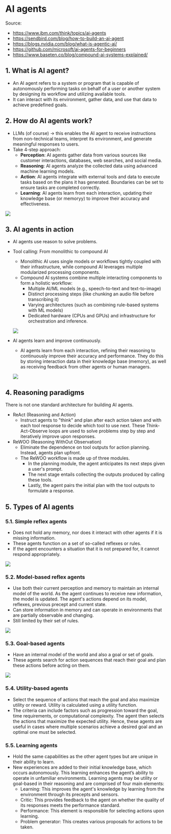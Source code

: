 # AI agents

Source:

- <https://www.ibm.com/think/topics/ai-agents>
- <https://sendbird.com/blog/how-to-build-an-ai-agent>
- <https://blogs.nvidia.com/blog/what-is-agentic-ai/>
- <https://github.com/microsoft/ai-agents-for-beginners>
- <https://www.baseten.co/blog/compound-ai-systems-explained/>

## 1. What is AI agent?

- An AI agent refers to a system or program that is capable of autonomously performing tasks on behalf of a user or another system by designing its workflow and utilizing available tools.
- It can interact with its environment, gather data, and use that data to achieve predefined goals.

## 2. How do AI agents work?

- LLMs (of course) -> this enables the AI agent to receive instructions from non-technical teams, interpret its environment, and generate meaningful responses to users.
- Take 4-step approach:
  - **Perception**: AI agents gather data from various sources like customer interactions, databases, web searches, and social media.
  - **Reasoning**: AI agents analyze the collected data using advanced machine learning models.
  - **Action**: AI agents integrate with external tools and data to execute tasks based on the plans it has generated. Boundaries can be set to ensure tasks are completed correctly.
  - **Learning**: AI agents learn from each interaction, updating their knowledge base (or memoryy) to improve their accuracy and effectiveness.

![](https://blogs.nvidia.com/wp-content/uploads/2024/10/agentic-ai-workflow-1.png)

## 3. AI agents in action

- AI agents use reason to solve problems.
- Tool calling: From monolithic to compound AI

  - Monolithic AI uses single models or workflows tightly coupled with their infrastructure, while compound AI leverages multiple modularized processing components.
  - Compound AI systems combine multiple interacting components to form a holistic workflow:
    - Multiple AI/ML models (e.g., speech-to-text and text-to-image)
    - Distinct processing steps (like chunking an audio file before transcribing it)
    - Varying architectures (such as combining rule-based systems with ML models)
    - Dedicated hardware (CPUs and GPUs) and infrastructure for orchestration and inference.

  ![](https://sendbird.imgix.net/cms/What-is-an-AI-agent__1.png)

- AI agents learn and improve continuously.

  - AI agents learn from each interaction, refining their reasoning to continuously improve their accuracy and performance. They do this by storing interaction data in their knowledge base (memory), as well as receiving feedback from other agents or human managers.

  ![](https://sendbird.imgix.net/cms/What-is-an-AI-agent__2.png)

## 4. Reasoning paradigms

There is not one standard architecture for building AI agents.

- ReAct (Reasoning and Action)
  - Instruct agents to "think" and plan after each action taken and with each tool response to decide which tool to use next. These Think-Act-Observe loops are used to solve problems step by step and iteratively improve upon responses.
- ReWOO (Reasoning WithOut Observation)
  - Eliminate the dependence on tool outputs for action planning. Instead, agents plan upfront.
  - The ReWOO workflow is made up of three modules.
    - In the planning module, the agent anticipates its next steps given a user's prompt.
    - The next stage entails collecting the outputs produced by calling these tools.
    - Lastly, the agent pairs the initial plan with the tool outputs to formulate a response.

## 5. Types of AI agents

### 5.1. Simple reflex agents

- Does not hold any memory, nor does it interact with other agents if it is missing information.
- These agents function on a set of so-called reflexes or rules.
- If the agent encounters a situation that it is not prepared for, it cannot respond appropriately.

![](https://www.ibm.com/content/dam/connectedassets-adobe-cms/worldwide-content/creative-assets/s-migr/ul/g/17/5b/ai-agents-image1.component.xl.ts=1741183012419.png/content/adobe-cms/us/en/think/topics/ai-agents/jcr:content/root/table_of_contents/body-article-8/image)

### 5.2. Model-based reflex agents

- Use both their current perception and memory to maintain an internal model of the world. As the agent continues to receive new information, the model is updated. The agent's actions depend on its model, reflexes, previous precept and current state.
- Can store information in memory and can operate in environments that are partially observable and changing.
- Still limited by their set of rules.

![](https://www.ibm.com/content/dam/connectedassets-adobe-cms/worldwide-content/creative-assets/s-migr/ul/g/3a/2d/ai-agents-image2.component.m.ts=1741183012575.png/content/adobe-cms/us/en/think/topics/ai-agents/jcr:content/root/table_of_contents/body-article-8/image_1822054753)

### 5.3. Goal-based agents

- Have an internal model of the world and also a goal or set of goals.
- These agents search for action sequences that reach their goal and plan these actions before acting on them.

![](https://www.ibm.com/content/dam/connectedassets-adobe-cms/worldwide-content/creative-assets/s-migr/ul/g/e7/d8/ai-agents-image3.component.xl.ts=1741183012785.png/content/adobe-cms/us/en/think/topics/ai-agents/jcr:content/root/table_of_contents/body-article-8/image_848100326)

### 5.4. Utility-based agents

- Select the sequence of actions that reach the goal and also maximize utility or reward. Utility is calculated using a utility function.
- The criteria can include factors such as progression toward the goal, time requirements, or computational complexity. The agent then selects the actions that maximize the expected utility. Hence, these agents are useful in cases where multiple scenarios achieve a desired goal and an optimal one must be selected.

### 5.5. Learning agents

- Hold the same capabilities as the other agent types but are unique in their ability to learn.
- New experiences are added to their initial knowledge base, which occurs autonomously. This learning enhances the agent’s ability to operate in unfamiliar environments. Learning agents may be utility or goal-based in their reasoning and are comprised of four main elements:
  - Learning: This improves the agent's knowledge by learning from the environment through its precepts and sensors.
  - Critic: This provides feedback to the agent on whether the quality of its responses meets the performance standard.
  - Performance: This element is responsible for selecting actions upon learning.
  - Problem generator: This creates various proposals for actions to be taken.
